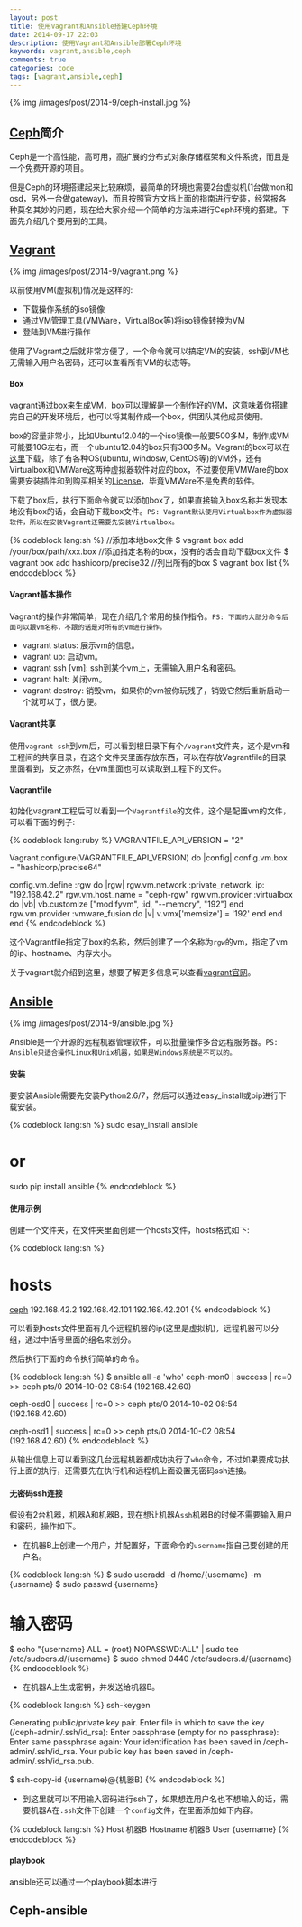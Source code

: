 ```yaml
---
layout: post
title: 使用Vagrant和Ansible搭建Ceph环境
date: 2014-09-17 22:03
description: 使用Vagrant和Ansible部署Ceph环境
keywords: vagrant,ansible,ceph
comments: true
categories: code
tags: [vagrant,ansible,ceph]
---
```

  
{% img /images/post/2014-9/ceph-install.jpg %}  
  
## [Ceph][ceph]简介  
Ceph是一个高性能，高可用，高扩展的分布式对象存储框架和文件系统，而且是一个免费开源的项目。  
  
但是Ceph的环境搭建起来比较麻烦，最简单的环境也需要2台虚拟机(1台做mon和osd，另外一台做gateway)，而且按照官方文档上面的指南进行安装，经常报各种莫名其妙的问题，现在给大家介绍一个简单的方法来进行Ceph环境的搭建。下面先介绍几个要用到的工具。  
  
<!--more-->
## [Vagrant][vagrant]
  
{% img /images/post/2014-9/vagrant.png %}  
  
以前使用VM(虚拟机)情况是这样的:   
  
* 下载操作系统的iso镜像
* 通过VM管理工具(VMWare，VirtualBox等)将iso镜像转换为VM
* 登陆到VM进行操作
  
使用了Vagrant之后就非常方便了，一个命令就可以搞定VM的安装，ssh到VM也无需输入用户名密码，还可以查看所有VM的状态等。  
  
#### Box
vagrant通过box来生成VM，box可以理解是一个制作好的VM，这意味着你搭建完自己的开发环境后，也可以将其制作成一个box，供团队其他成员使用。  
  
box的容量非常小，比如Ubuntu12.04的一个iso镜像一般要500多M，制作成VM可能要10G左右，而一个ubuntu12.04的box只有300多M。Vagrant的box可以在[这里][vagrant-box]下载，除了有各种OS(ubuntu, windosw, CentOS等)的VM外，还有Virtualbox和VMWare这两种虚拟器软件对应的box，不过要使用VMWare的box
需要安装插件和到购买相关的[License][vagrant-license]，毕竟VMWare不是免费的软件。  
  
下载了box后，执行下面命令就可以添加box了，如果直接输入box名称并发现本地没有box的话，会自动下载box文件。`PS: Vagrant默认使用Virtualbox作为虚拟器软件，所以在安装Vagrant还需要先安装Virtualbox。`  
  
{% codeblock lang:sh %}
//添加本地box文件
$ vagrant box add /your/box/path/xxx.box
//添加指定名称的box，没有的话会自动下载box文件
$ vagrant box add hashicorp/precise32
//列出所有的box
$ vagrant box list
{% endcodeblock %}   
  
#### Vagrant基本操作
Vagrant的操作非常简单，现在介绍几个常用的操作指令。`PS: 下面的大部分命令后面可以跟vm名称，不跟的话是对所有的vm进行操作。`  
  
* vagrant status: 展示vm的信息。
* vagrant up: 启动vm。
* vagrant ssh [vm]: ssh到某个vm上，无需输入用户名和密码。
* vagrant halt: 关闭vm。
* vagrant destroy: 销毁vm，如果你的vm被你玩残了，销毁它然后重新启动一个就可以了，很方便。  
#### Vagrant共享
使用`vagrant ssh`到vm后，可以看到根目录下有个`/vagrant`文件夹，这个是vm和工程间的共享目录，在这个文件夹里面存放东西，可以在存放Vagrantfile的目录里面看到，反之亦然，在vm里面也可以读取到工程下的文件。  
  
#### Vagrantfile
初始化vagrant工程后可以看到一个`Vagrantfile`的文件，这个是配置vm的文件，可以看下面的例子:
  
  
{% codeblock lang:ruby %}
VAGRANTFILE_API_VERSION = "2"

Vagrant.configure(VAGRANTFILE_API_VERSION) do |config|
  config.vm.box = "hashicorp/precise64"

  config.vm.define :rgw do |rgw|
    rgw.vm.network :private_network, ip: "192.168.42.2"
    rgw.vm.host_name = "ceph-rgw"
    rgw.vm.provider :virtualbox do |vb|
      vb.customize ["modifyvm", :id, "--memory", "192"]
    end
    rgw.vm.provider :vmware_fusion do |v|
      v.vmx['memsize'] = '192'
    end
  end
end
{% endcodeblock %}   
  
这个Vagrantfile指定了box的名称，然后创建了一个名称为`rgw`的vm，指定了vm的ip、hostname、内存大小。  
  
关于vagrant就介绍到这里，想要了解更多信息可以查看[vagrant官网][vagrant]。

## [Ansible][ansible]
  
{% img /images/post/2014-9/ansible.jpg %}  
  
Ansible是一个开源的远程机器管理软件，可以批量操作多台远程服务器。`PS: Ansible只适合操作Linux和Unix机器，如果是Windows系统是不可以的。`  
  
#### 安装
要安装Ansible需要先安装Python2.6/7，然后可以通过easy_install或pip进行下载安装。
  
{% codeblock lang:sh %}
sudo esay_install ansible
# or
sudo pip install ansible
{% endcodeblock %}   
  
#### 使用示例
创建一个文件夹，在文件夹里面创建一个hosts文件，hosts格式如下:   
  
{% codeblock lang:sh %}
# hosts
[ceph]
192.168.42.2
192.168.42.101
192.168.42.201
{% endcodeblock %}   
    
可以看到hosts文件里面有几个远程机器的ip(这里是虚拟机)，远程机器可以分组，通过中括号里面的组名来划分。  
  
然后执行下面的命令执行简单的命令。  
  
{% codeblock lang:sh %}
$ ansible all -a 'who'
ceph-mon0 | success | rc=0 >>
ceph     pts/0        2014-10-02 08:54 (192.168.42.60)

ceph-osd0 | success | rc=0 >>
ceph     pts/0        2014-10-02 08:54 (192.168.42.60)

ceph-osd1 | success | rc=0 >>
ceph     pts/0        2014-10-02 08:54 (192.168.42.60)
{% endcodeblock %}   
      
从输出信息上可以看到这几台远程机器都成功执行了`who`命令，不过如果要成功执行上面的执行，还需要先在执行机和远程机上面设置无密码ssh连接。  
  
#### 无密码ssh连接
假设有2台机器，机器A和机器B，现在想让机器A`ssh`机器B的时候不需要输入用户和密码，操作如下。  
  
* 在机器B上创建一个用户，并配置好，下面命令的`username`指自己要创建的用户名。
  
{% codeblock lang:sh %}
$ sudo useradd -d /home/{username} -m {username}
$ sudo passwd {username}
# 输入密码
$ echo "{username} ALL = (root) NOPASSWD:ALL" | sudo tee /etc/sudoers.d/{username}
$ sudo chmod 0440 /etc/sudoers.d/{username}
{% endcodeblock %}   
  
* 在机器A上生成密钥，并发送给机器B。
  
{% codeblock lang:sh %}
ssh-keygen

Generating public/private key pair.
Enter file in which to save the key (/ceph-admin/.ssh/id_rsa):
Enter passphrase (empty for no passphrase):
Enter same passphrase again:
Your identification has been saved in /ceph-admin/.ssh/id_rsa.
Your public key has been saved in /ceph-admin/.ssh/id_rsa.pub.

$ ssh-copy-id {username}@{机器B}
{% endcodeblock %}   
  
* 到这里就可以不用输入密码进行ssh了，如果想连用户名也不想输入的话，需要机器A在`.ssh`文件下创建一个`config`文件，在里面添加如下内容。
  
{% codeblock lang:sh %}
Host 机器B
   Hostname 机器B
   User {username}
{% endcodeblock %}   
  
#### playbook
ansible还可以通过一个playbook脚本进行


## Ceph-ansible


[ceph]: http://ceph.com/
[vagrant]: https://www.vagrantup.com/
[vagrant-box]: https://vagrantcloud.com/discover/featured
[vagrant-license]: https://www.vagrantup.com/vmware
[ansible]: http://www.ansible.com/home
[ansible-doc]: http://docs.ansible.com/